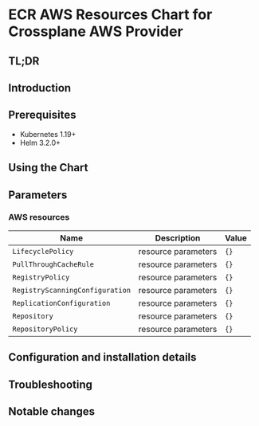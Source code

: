 # ECR AWS Resources Chart for Crossplane AWS Provider

## TL;DR

## Introduction

## Prerequisites

- Kubernetes 1.19+
- Helm 3.2.0+

## Using the Chart

## Parameters

### AWS resources

| Name                            | Description         | Value |
| ------------------------------- | ------------------- | ----- |
| `LifecyclePolicy`               | resource parameters | `{}`  |
| `PullThroughCacheRule`          | resource parameters | `{}`  |
| `RegistryPolicy`                | resource parameters | `{}`  |
| `RegistryScanningConfiguration` | resource parameters | `{}`  |
| `ReplicationConfiguration`      | resource parameters | `{}`  |
| `Repository`                    | resource parameters | `{}`  |
| `RepositoryPolicy`              | resource parameters | `{}`  |


## Configuration and installation details


## Troubleshooting


## Notable changes
